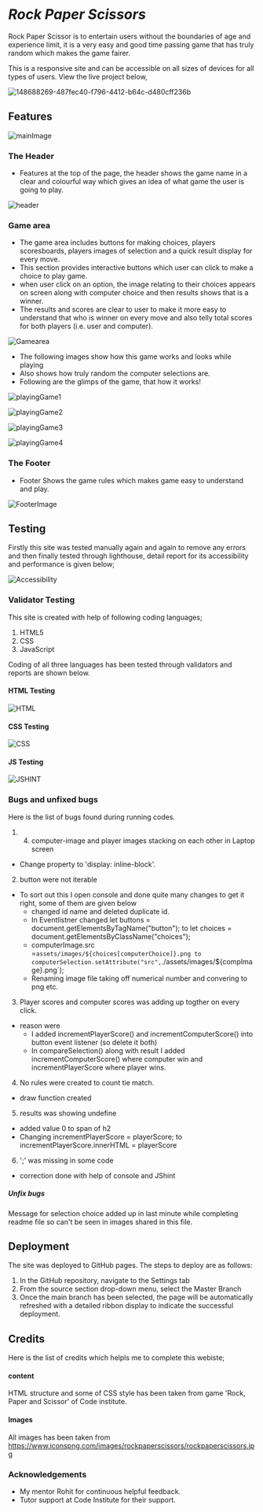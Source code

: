 # ***Rock Paper Scissors***

 
Rock Paper Scissor is to entertain users without the boundaries of age and experience limit, it is a very easy and good time passing game that has truly random which makes the game fairer.

This is a responsive site and can be accessible on all sizes of devices for all types of users. View the live project below,





![148688269-487fec40-f796-4412-b64c-d480cff236b](https://user-images.githubusercontent.com/91749477/148688628-8f0a5767-86ab-4030-96e9-3a3dfa89cea3.png)



## Features



![mainImage](https://user-images.githubusercontent.com/91749477/148692175-7903593e-e618-4f0f-9f6d-d8cd15c56cc2.png)

### The Header


- Features at the top of the page, the header shows the game name in a clear and colourful way which gives an idea of what game the user is going to play.



![header](https://user-images.githubusercontent.com/91749477/148692130-1b70c105-9b6d-4148-9f29-fb8043567c71.png)



### Game area

- The game area includes buttons for making choices, players scoresboards, players images of selection and a quick result display for every move.
- This section provides interactive buttons which user can click to make a choice to play game.
- when user click on an option, the image relating to their choices appears on screen along with computer choice and then results shows that is a winner.
- The results and scores are clear to user to make it more easy to understand that who is winner on every move and also telly total scores for both players (i.e. user and computer).



![Gamearea](https://user-images.githubusercontent.com/91749477/148692167-cec715e2-70ed-413e-9fff-5365197c5d59.png)


- The following images show how this game works and looks while playing
- Also shows how truly random the computer selections are.
- Following are the glimps of the game, that how it works!

![playingGame1](https://user-images.githubusercontent.com/91749477/148692179-9bef6b9a-3561-4fcd-b23f-5e9b9ef81774.png)

![playingGame2](https://user-images.githubusercontent.com/91749477/148692212-b79844e5-0be2-4f17-96b1-76bd10837c98.png)

![playingGame3](https://user-images.githubusercontent.com/91749477/148692205-e397cf37-eb69-45d4-8eab-a7a2d508fd01.png)

![playingGame4](https://user-images.githubusercontent.com/91749477/148692184-124bb5cd-b8c3-49b5-89cc-12239244d01b.png)




### The Footer

- Footer Shows the game rules which makes game easy to understand and play. 

![FooterImage](https://user-images.githubusercontent.com/91749477/148692152-483ca613-5918-4deb-bdc3-863da13001f9.png)





## Testing

Firstly this site was tested manually again and again to remove any errors and then finally tested through lighthouse, detail report for its accessibility and performance is given below;

![Accessibility](https://user-images.githubusercontent.com/91749477/148696170-c9747c61-30df-477a-b506-b459b4532c87.png)



### Validator Testing

This site is created with help of following coding languages;
 1. HTML5
 2. CSS
 3. JavaScript
 
 Coding of all three languages has been tested through validators and reports are shown below.

#### HTML Testing

![HTML](https://user-images.githubusercontent.com/91749477/148696327-358aec8e-d3fc-4722-94a7-058ef985efaf.png)


#### CSS Testing

![CSS](https://user-images.githubusercontent.com/91749477/148696314-dc178c63-71c3-4559-a8ae-c59b27bb0b7c.png)

#### JS Testing

![JSHINT](https://user-images.githubusercontent.com/91749477/148696339-28594435-d88f-496a-ad48-fdb83aceb192.png)



### Bugs and unfixed bugs

Here is the list of bugs found during running codes.

1. 4. computer-image and player images stacking on each other in Laptop screen
- Change property to 'display: inline-block'.
2. button were not iterable
- To sort out this I open console and done quite many changes to get it right, some of them are given below
  - changed id name and deleted duplicate id.
  - In Eventlistner changed let buttons = document.getElementsByTagName("button"); to let choices = document.getElementsByClassName("choices"); 
  - computerImage.src =`assets/images/${choices[computerChoice]}.png to computerSelection.setAttribute("src",`./assets/images/${compImage}.png`);
  - Renaming image file taking off numerical number and convering to png etc.
3. Player scores and computer scores was adding up togther on every click.
- reason were
  - I added incrementPlayerScore() and incrementComputerScore() into button event listener (so delete it both)
  - In compareSelection() along with result I added incrementComputerScore() where computer win and incrementPlayerScore where player wins. 
4. No rules were created to count tie match. 
 - draw function created 
5. results was showing undefine
 - added value 0 to span of h2 
 - Changing incrementPlayerScore = playerScore; to incrementPlayerScore.innerHTML = playerScore
 
6. ';' was missing in some code
 - correction done with help of console and JShint


##### Unfix bugs

Message for selection choice added up in last minute while completing readme file so can't be seen in images shared in this file.

## Deployment



The site was deployed to GitHub pages. The steps to deploy are as follows:


1. In the GitHub repository, navigate to the Settings tab
2. From the source section drop-down menu, select the Master Branch
3. Once the main branch has been selected, the page will be automatically refreshed with a detailed ribbon display to indicate the successful deployment.



## Credits


Here is the list of credits which helpls me to complete this webiste;

#### content


HTML structure and some of CSS style has been taken from game 'Rock, Paper and Scissor' of Code institute.


#### Images

All images has been taken from https://www.iconspng.com/images/rockpaperscissors/rockpaperscissors.jpg



### Acknowledgements

- My mentor Rohit for continuous helpful feedback.
- Tutor support at Code Institute for their support.
